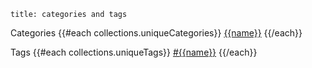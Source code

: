 ```
title: categories and tags
```
<p>Categories
{{#each collections.uniqueCategories}}
  <a href="/categories/{{slug}}/">{{name}}</a>
{{/each}}
</p>
<p>
  Tags
{{#each collections.uniqueTags}}
  <a href="/tags/{{slug}}/" class="tags">#{{name}}</a>
{{/each}}
</p>